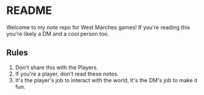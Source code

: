 # README

Welcome to my note repo for West Marches games! If you're reading this you're likely a DM and a cool person too.

## Rules
1. Don't share this with the Players.
2. If you're a player, don't read these notes.
3. It's the player's job to interact with the world, It's the DM's job to make it fun.